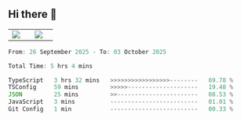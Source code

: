 ## Hi there 👋

<p align="center">
  <table align="center">
  <tr border="none">
  <td width="35%" align="center">
    <img  align="center"  src="http://github-profile-summary-cards.vercel.app/api/cards/stats?username=ricepunk&theme=github_dark" />
  </td>
    
  <td width="65%" align="center">
    <img  align="center"  src="http://github-profile-summary-cards.vercel.app/api/cards/profile-details?username=ricepunk&theme=github_dark" />
  </td>
  </tr>
  </table>
</p>

<!--START_SECTION:waka-->

```typescript
From: 26 September 2025 - To: 03 October 2025

Total Time: 5 hrs 4 mins

TypeScript   3 hrs 32 mins   >>>>>>>>>>>>>>>>>--------   69.78 %
TSConfig     59 mins         >>>>>--------------------   19.48 %
JSON         25 mins         >>-----------------------   08.53 %
JavaScript   3 mins          -------------------------   01.01 %
Git Config   1 min           -------------------------   00.33 %
```

<!--END_SECTION:waka-->
